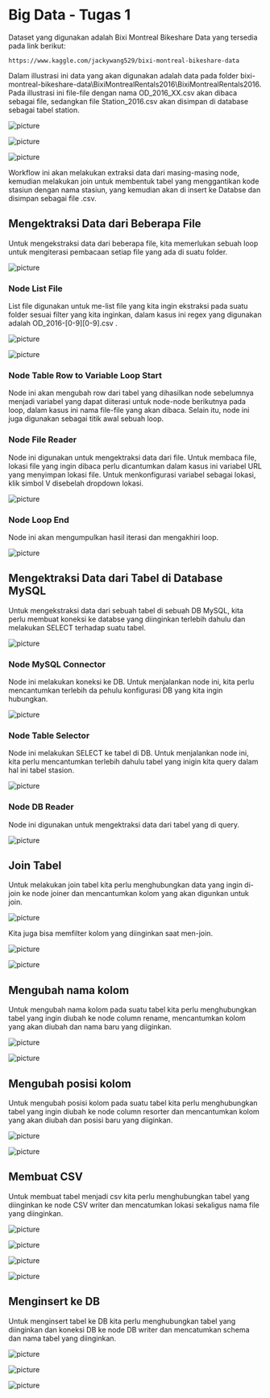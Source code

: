 # Big Data - Tugas 1
Dataset yang digunakan adalah Bixi Montreal Bikeshare Data yang tersedia pada link berikut:

    https://www.kaggle.com/jackywang529/bixi-montreal-bikeshare-data
    
Dalam illustrasi ini data yang akan digunakan adalah data pada folder bixi-montreal-bikeshare-data\BixiMontrealRentals2016\BixiMontrealRentals2016. Pada illustrasi ini file-file dengan nama OD_2016_XX.csv akan dibaca sebagai file, sedangkan file Station_2016.csv akan disimpan di database sebagai tabel station. 

![picture](/img/folder.PNG)

![picture](/img/csv-cont.PNG)

![picture](/img/tabel.PNG)


Workflow ini akan melakukan extraksi data dari masing-masing node, kemudian melakukan join untuk membentuk tabel yang menggantikan kode stasiun dengan nama stasiun, yang kemudian akan di insert ke Databse dan disimpan sebagai file .csv.

## Mengektraksi Data dari Beberapa File

Untuk mengekstraksi data dari beberapa file, kita memerlukan sebuah loop untuk mengiterasi pembacaan setiap file yang ada di suatu folder.

![picture](/img/file-loop.PNG)


### Node List File
List file digunakan untuk me-list file yang kita ingin ekstraksi pada suatu folder sesuai filter yang kita inginkan, dalam kasus ini regex yang digunakan adalah OD_2016-[0-9][0-9].csv .

![picture](/img/LF-conf.PNG)


![picture](/img/LF-res.PNG)



### Node Table Row to Variable Loop Start
Node ini akan mengubah row dari tabel yang dihasilkan node sebelumnya menjadi variabel yang dapat diiterasi untuk node-node berikutnya pada loop, dalam kasus ini nama file-file yang akan dibaca. Selain itu, node ini juga digunakan sebagai titik awal sebuah loop.


### Node File Reader
Node ini digunakan untuk mengektraksi data dari file. Untuk membaca file, lokasi file yang ingin dibaca perlu dicantumkan dalam kasus ini variabel URL yang menyimpan lokasi file. Untuk menkonfigurasi variabel sebagai lokasi, klik simbol V disebelah dropdown lokasi.

![picture](/img/FR-conf.PNG)


### Node Loop End
Node ini akan mengumpulkan hasil iterasi dan mengakhiri loop.

![picture](/img/LE-res.PNG)


## Mengektraksi Data dari Tabel di Database MySQL
Untuk mengekstraksi data dari sebuah tabel di sebuah DB MySQL, kita perlu membuat koneksi ke databse yang diinginkan terlebih dahulu dan melakukan SELECT terhadap suatu tabel.

![picture](/img/DB-read.PNG)


### Node MySQL Connector
Node ini melakukan koneksi ke DB. Untuk menjalankan node ini, kita perlu mencantumkan terlebih da pehulu konfigurasi DB yang kita ingin hubungkan.

![picture](/img/SQL-conf.PNG)


### Node Table Selector
Node ini melakukan SELECT ke tabel di DB. Untuk menjalankan node ini, kita perlu mencantumkan terlebih dahulu tabel yang inigin kita query dalam hal ini tabel stasion.

![picture](/img/Sel-conf.PNG)


### Node DB Reader
Node ini digunakan untuk mengektraksi data dari tabel yang di query.

![picture](/img/DR-res.PNG)

## Join Tabel
Untuk melakukan join tabel kita perlu menghubungkan data yang ingin di-join ke node joiner dan mencantumkan kolom yang akan digunkan untuk join.

![picture](/img/joiner.PNG)

Kita juga bisa memfilter kolom yang diinginkan saat men-join.


![picture](/img/joiner-filter.PNG)


![picture](/img/joiner-res.PNG)


## Mengubah nama kolom
Untuk mengubah nama kolom pada suatu tabel kita perlu menghubungkan tabel yang ingin diubah ke node column rename, mencantumkan kolom yang akan diubah dan nama baru yang diiginkan.

![picture](/img/rename.PNG)

![picture](/img/rename-conf.PNG)

## Mengubah posisi kolom
Untuk mengubah posisi kolom pada suatu tabel kita perlu menghubungkan tabel yang ingin diubah ke node column resorter dan mencantumkan kolom yang akan diubah dan posisi baru yang diiginkan.

![picture](/img/resorter.PNG)

![picture](/img/resorter-conf.PNG)


## Membuat CSV
Untuk membuat tabel menjadi csv kita perlu menghubungkan tabel yang diinginkan ke node CSV writer dan mencatumkan lokasi sekaligus nama file yang diinginkan.

![picture](/img/csv_writer.PNG)


![picture](/img/csv_writer-conf.PNG)


![picture](/img/csv_writer-res.PNG)


![picture](/img/csv_writer-res2.PNG)


## Menginsert ke DB
Untuk menginsert tabel ke DB kita perlu menghubungkan tabel yang diinginkan dan koneksi DB ke node DB writer dan mencatumkan schema dan nama tabel yang diinginkan.

![picture](/img/db_writer.PNG)


![picture](/img/db_writer-conf.PNG)


![picture](/img/db_writer-res.PNG)









